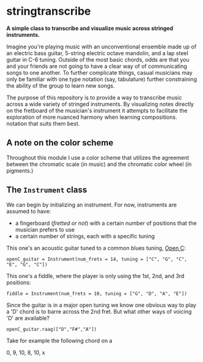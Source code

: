 # stringtranscribe
<b> A simple class to transcribe and visualize music across stringed instruments. </b>

Imagine you're playing music with an unconventional ensemble made up of an electric bass guitar, 5-string electric octave mandolin, and a lap steel guitar in C-6 tuning. Outside of the most basic chords, odds are that you and your friends are not going to have a clear way of of communicating songs to one another. To further complicate things, casual musicians may only be familiar with one type notation (say, tabulature) further constraining the ability of the group to learn new songs.

The purpose of this repository is to provide a way to transcribe music across a wide variety of stringed instruments. By visualizing notes directly on the fretboard of the musician's instrument it attempts to facilitate the exploration of more nuanced harmony when learning compositions. notation that suits them best.

## A note on the color scheme

Throughout this module I use a color scheme that utilizes the agreement between the chromatic scale (in music) and the chromatic color wheel (in pigments.) 



## The `Instrument` class

We can begin by initializing an instrument. For now, instruments are assumed to have:

- a fingerboard (_fretted or not_) with a certain number of positions that the musician prefers to use
- a certain number of strings, each with a specific tuning

This one's an acoustic guitar tuned to a common blues tuning, [Open C](https://en.wikipedia.org/wiki/Open_C_tuning):
```
openC_guitar = Instrument(num_frets = 14, tuning = ["C", "G", "C", "E", "G", "C"])
```

This one's a fiddle, where the player is only using the 1st, 2nd, and 3rd positions:
```
fiddle = Instrument(num_frets = 10, tuning = ["G", "D", "A", "E"])
```

Since the guitar is in a major open tuning we know one obvious way to play a 'D' chord is to barre across the 2nd fret.
But what other ways of voicing 'D' are available?
```
openC_guitar.raag(["D","F#","A"])
```


Take for example the following chord on a 

0, 9, 10, 8, 10, x
